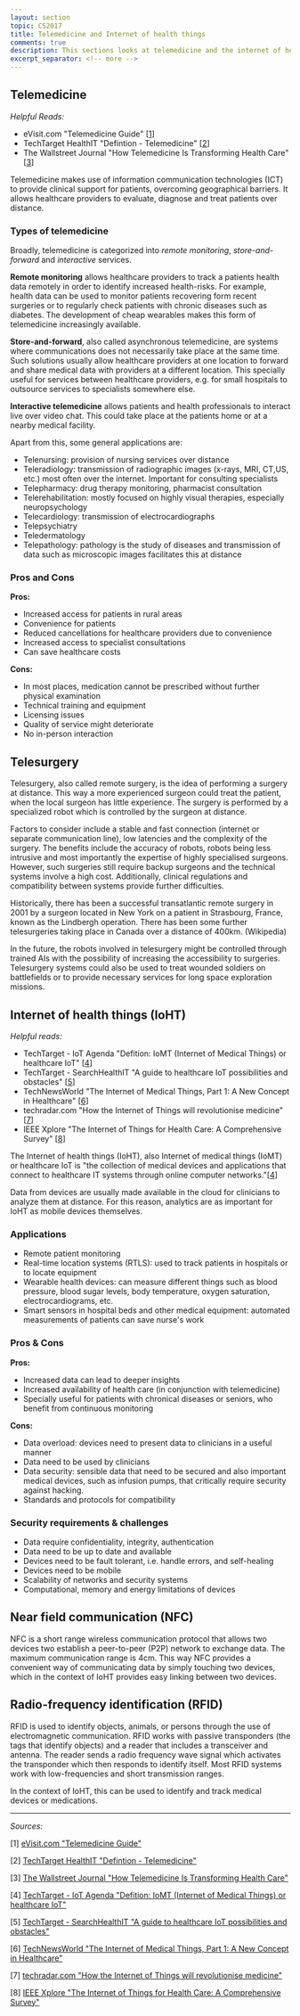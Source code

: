 ```yaml
---
layout: section
topic: CS2017
title: Telemedicine and Internet of health things
comments: true
description: This sections looks at telemedicine and the internet of health things (IoHT). Major concepts are telesurgery and the use of NFC and RFID for the IoHT.
excerpt_separator: <!-- more -->
---
```


## Telemedicine
_Helpful Reads:_
- eVisit.com "Telemedicine Guide" \[[1][]\]
- TechTarget HealthIT "Defintion - Telemedicine" \[[2][]\]
- The Wallstreet Journal "How Telemedicine Is Transforming Health Care" \[[3][]\]

Telemedicine makes use of information communication technologies (ICT) to provide clinical support for patients, overcoming geographical barriers. It allows healthcare providers to evaluate, diagnose and treat patients over distance.

### Types of telemedicine
Broadly, telemedicine is categorized into _remote monitoring_, _store-and-forward_ and _interactive_ services.

**Remote monitoring** allows healthcare providers to track a patients health data remotely in order to identify increased health-risks. For example, health data can be used to monitor patients recovering form recent surgeries or to regularly check patients with chronic diseases such as diabetes. The development of cheap wearables makes this form of telemedicine increasingly available.

**Store-and-forward**, also called asynchronous telemedicine, are systems where communications does not necessarily take place at the same time. Such solutions usually allow healthcare providers at one location to forward and share medical data with providers at a different location. This specially useful for services between healthcare providers, e.g. for small hospitals to outsource services to specialists somewhere else.

**Interactive telemedicine** allows patients and health professionals to interact live over video chat. This could take place at the patients home or at a nearby medical facility.

Apart from this, some general applications are:
- Telenursing: provision of nursing services over distance
- Teleradiology: transmission of radiographic images (x-rays, MRI, CT,US, etc.) most often over the internet. Important for consulting specialists
- Telepharmacy: drug therapy monitoring, pharmacist consultation
- Telerehabilitation: mostly focused on highly visual therapies, especially neuropsychology
- Telecardiology: transmission of electrocardiographs
- Telepsychiatry
- Teledermatology
- Telepathology: pathology is the study of diseases and transmission of data such as microscopic images facilitates this at distance

### Pros and Cons
**Pros:**
- Increased access for patients in rural areas
- Convenience for patients
- Reduced cancellations for healthcare providers due to convenience
- Increased access to specialist consultations
- Can save healthcare costs


**Cons:**
- In most places, medication cannot be prescribed without further physical examination
- Technical training and equipment
- Licensing issues
- Quality of service might deteriorate
- No in-person interaction

## Telesurgery
Telesurgery, also called remote surgery, is the idea of performing a surgery at distance. This way a more experienced surgeon could treat the patient, when the local surgeon has little experience. The surgery is performed by a specialized robot which is controlled by the surgeon at distance.

Factors to consider include a stable and fast connection (internet or separate communication line), low latencies and the complexity of the surgery. The benefits include the accuracy of robots, robots being less intrusive and most importantly the expertise of highly specialised surgeons. However, such surgeries still require backup surgeons and the technical systems involve a high cost. Additionally, clinical regulations and compatibility between systems provide further difficulties.

Historically, there has been a successful transatlantic remote surgery in 2001 by a surgeon located in New York on a patient in Strasbourg, France, known as the Lindbergh operation. There has been some further telesurgeries taking place in Canada over a distance of 400km. (Wikipedia)

In the future, the robots involved in telesurgery might be controlled through trained AIs with the possibility of increasing the accessibility to surgeries. Telesurgery systems could also be used to treat wounded soldiers on battlefields or to provide necessary services for long space exploration missions.

## Internet of health things (IoHT)
_Helpful reads:_
- TechTarget - IoT Agenda "Defition: IoMT (Internet of Medical Things) or healthcare IoT" \[[4][]\]
- TechTarget - SearchHealthIT "A guide to healthcare IoT possibilities and obstacles" \[[5][]\]
- TechNewsWorld "The Internet of Medical Things, Part 1: A New Concept in Healthcare" \[[6][]\]
- techradar.com "How the Internet of Things will revolutionise medicine" \[[7][]\]
- IEEE Xplore "The Internet of Things for Health Care: A Comprehensive Survey" \[[8][]\]

The Internet of health things (IoHT), also Internet of medical things (IoMT) or healthcare IoT is "the collection of medical devices and applications that connect to healthcare IT systems through online computer networks."\[[4][]\]

Data from devices are usually made available in the cloud for clinicians to analyze them at distance. For this reason, analytics are as important for IoHT as mobile devices themselves.

### Applications
- Remote patient monitoring
- Real-time location systems (RTLS): used to track patients in hospitals or to locate equipment
- Wearable health devices: can measure different things such as blood pressure, blood sugar levels, body temperature, oxygen saturation, electrocardiograms, etc.
- Smart sensors in hospital beds and other medical equipment: automated measurements of patients can save nurse's work

### Pros & Cons
**Pros:**
- Increased data can lead to deeper insights
- Increased availability of health care (in conjunction with telemedicine)
- Specially useful for patients with chronical diseases or seniors, who benefit from continuous monitoring

**Cons:**
- Data overload: devices need to present data to clinicians in a useful manner
- Data need to be used by clinicians
- Data security: sensible data that need to be secured and also important medical devices, such as infusion pumps, that critically require security against hacking.
- Standards and protocols for compatibility

### Security requirements & challenges
- Data require confidentiality, integrity, authentication
- Data need to be up to date and available
- Devices need to be fault tolerant, i.e. handle errors, and self-healing
- Devices need to be mobile
- Scalability of networks and security systems
- Computational, memory and energy limitations of devices

## Near field communication (NFC)
NFC is a short range wireless communication protocol that allows two devices two establish a peer-to-peer (P2P) network to exchange data. The maximum communication range is 4cm. This way NFC provides a convenient way of communicating data by simply touching two devices, which in the context of IoHT provides easy linking between two devices.

## Radio-frequency identification (RFID)
RFID is used to identify objects, animals, or persons through the use of electromagnetic communication. RFID works with passive transponders (the tags that identify objects) and a reader that includes a transceiver and antenna. The reader sends a radio frequency wave signal which activates the transponder which then responds to identify itself. Most RFID systems work with low-frequencies and short transmission ranges.

In the context of IoHT, this can be used to identify and track medical devices or medications.

---

_Sources:_

\[1\] [eVisit.com "Telemedicine Guide"][1]

\[2\] [TechTarget HealthIT "Defintion - Telemedicine"][2]

\[3\] [The Wallstreet Journal "How Telemedicine Is Transforming Health Care"][3]

\[4\] [TechTarget - IoT Agenda "Defition: IoMT (Internet of Medical Things) or healthcare IoT"][4]

\[5\] [TechTarget - SearchHealthIT "A guide to healthcare IoT possibilities and obstacles"][5]

\[6\] [TechNewsWorld "The Internet of Medical Things, Part 1: A New Concept in Healthcare"][6]

\[7\] [techradar.com "How the Internet of Things will revolutionise medicine"][7]

\[8\] [IEEE Xplore "The Internet of Things for Health Care: A Comprehensive Survey"][8]

[1]: https://evisit.com/what-is-telemedicine/
[2]: http://searchhealthit.techtarget.com/definition/telemedicine
[3]: https://www.wsj.com/articles/how-telemedicine-is-transforming-health-care-1466993402
[4]: http://internetofthingsagenda.techtarget.com/definition/IoMT-Internet-of-Medical-Things
[5]: http://searchhealthit.techtarget.com/essentialguide/A-guide-to-healthcare-IoT-possibilities-and-obstacles
[6]: http://www.technewsworld.com/story/83654.html
[7]: http://www.techradar.com/news/world-of-tech/future-tech/how-the-internet-of-things-will-revolutionise-medicine-1303066
[8]: http://ieeexplore.ieee.org/document/7113786/
